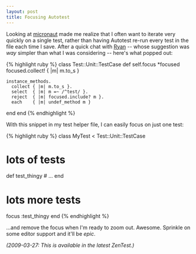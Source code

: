 ```yaml
---
layout: post
title: Focusing Autotest
---
```


Looking at [micronaut][m] made me realize that I often want to iterate
very quickly on a single test, rather than having Autotest re-run
every test in the file each time I save. After a quick chat with
[Ryan][z] -- whose suggestion was *way*
simpler than what I was considering -- here's what popped out:

[m]: http://github.com/spicycode/micronaut
[z]: http://blog.zenspider.com

{% highlight ruby %}
class Test::Unit::TestCase
  def self.focus *focused
    focused.collect! { |m| m.to_s }

    instance_methods.
      collect { |m| m.to_s }.
      select  { |m| m =~ /^test/ }.
      reject  { |m| focused.include? m }.
      each    { |m| undef_method m }
  end
end
{% endhighlight %}

With this snippet in my test helper file, I can easily focus on just
one test:

{% highlight ruby %}
class MyTest < Test::Unit::TestCase
  # lots of tests

  def test_thingy
    # ...
  end

  # lots more tests

  focus :test_thingy
end
{% endhighlight %}

...and remove the focus when I'm ready to zoom out. Awesome. Sprinkle
on some editor support and it'll be *epic*.

*(2009-03-27: This is available in the latest ZenTest.)*
